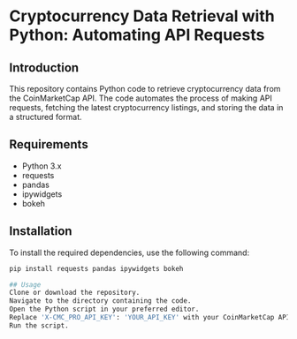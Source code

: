 # Cryptocurrency Data Retrieval with Python: Automating API Requests

## Introduction
This repository contains Python code to retrieve cryptocurrency data from the CoinMarketCap API. The code automates the process of making API requests, fetching the latest cryptocurrency listings, and storing the data in a structured format.

## Requirements
- Python 3.x
- requests
- pandas
- ipywidgets
- bokeh

## Installation
To install the required dependencies, use the following command:
```bash
pip install requests pandas ipywidgets bokeh

## Usage
Clone or download the repository.
Navigate to the directory containing the code.
Open the Python script in your preferred editor.
Replace 'X-CMC_PRO_API_KEY': 'YOUR_API_KEY' with your CoinMarketCap API key.
Run the script.
